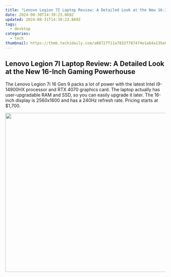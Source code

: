 ```yaml
---
title: "Lenovo Legion 7I Laptop Review: A Detailed Look at the New 16-Inch Gaming Powerhouse"
date: 2024-08-30T14:39:23.869Z
updated: 2024-08-31T14:39:23.869Z
tags:
  - desktop
categories:
  - tech
thumbnail: https://thmb.techidaily.com/a08727f11a7832f787474e1a64a135e87ab43cd2d3040a1084f509333c65c397.jpg
---
```


## Lenovo Legion 7I Laptop Review: A Detailed Look at the New 16-Inch Gaming Powerhouse

The Lenovo Legion 7i 16 Gen 9 packs a lot of power with the latest Intel i9-14900HX processor and RTX 4070 graphics card. The laptop actually has user-upgradable RAM and SSD, so you can easily upgrade it later. The 16-inch display is 2560x1600 and has a 240Hz refresh rate. Pricing starts at $1,700.

<ins class="adsbygoogle"
     style="display:block"
     data-ad-format="autorelaxed"
     data-ad-client="ca-pub-7571918770474297"
     data-ad-slot="1223367746"></ins>



<ins class="adsbygoogle"
     style="display:block"
     data-ad-client="ca-pub-7571918770474297"
     data-ad-slot="8358498916"
     data-ad-format="auto"
     data-full-width-responsive="true"></ins>



<!-- affiliate ads begin -->
<a href="https://appsumo.8odi.net/c/5597632/2087407/7443" target="_top" id="2087407"><img src="//a.impactradius-go.com/display-ad/7443-2087407" border="0" alt="" width="600" height="500"/></a><img height="0" width="0" src="https://appsumo.8odi.net/i/5597632/2087407/7443" style="position:absolute;visibility:hidden;" border="0" />
<!-- affiliate ads end -->